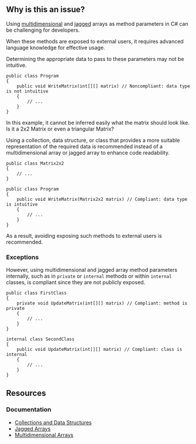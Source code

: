 ## Why is this an issue?
 
Using [multidimensional](https://learn.microsoft.com/en-us/dotnet/csharp/programming-guide/arrays/multidimensional-arrays) and [jagged](https://learn.microsoft.com/en-us/dotnet/csharp/programming-guide/arrays/jagged-arrays) arrays as method parameters in C# can be challenging for developers.
 
When these methods are exposed to external users, it requires advanced language knowledge for effective usage.
 
Determining the appropriate data to pass to these parameters may not be intuitive.

    public class Program
    {
        public void WriteMatrix(int[][] matrix) // Noncompliant: data type is not intuitive
        {
            // ...
        }
    }

In this example, it cannot be inferred easily what the matrix should look like. Is it a 2x2 Matrix or even a triangular Matrix?
 
Using a collection, data structure, or class that provides a more suitable representation of the required data is recommended instead of a multidimensional array or jagged array to enhance code readability.

    public class Matrix2x2
    {
        // ...
    }
    
    public class Program
    {
        public void WriteMatrix(Matrix2x2 matrix) // Compliant: data type is intuitive
        {
            // ...
        }
    }

As a result, avoiding exposing such methods to external users is recommended.
 
### Exceptions
 
However, using multidimensional and jagged array method parameters internally, such as in `private` or `internal` methods or within `internal` classes, is compliant since they are not publicly exposed.

    public class FirstClass
    {
        private void UpdateMatrix(int[][] matrix) // Compliant: method is private
        {
            // ...
        }
    }
    
    internal class SecondClass
    {
        public void UpdateMatrix(int[][] matrix) // Compliant: class is internal
        {
            // ...
        }
    }

## Resources
 
### Documentation
 
- [Collections and Data Structures](https://learn.microsoft.com/en-us/dotnet/standard/collections/)
- [Jagged Arrays](https://learn.microsoft.com/en-us/dotnet/csharp/programming-guide/arrays/jagged-arrays)
- [Multidimensional Arrays](https://learn.microsoft.com/en-us/dotnet/csharp/programming-guide/arrays/multidimensional-arrays)